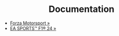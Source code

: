 <div align="center">
  <h1 align="center">Documentation</h1>
</div>

- [Forza Motorsport »](https://github.com/iplaydk/docs-trackers/tree/main/forza-motorsport)
- [EA SPORTS™ F1® 24 »](https://github.com/iplaydk/docs-trackers/tree/main/f1-24)
